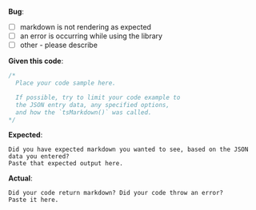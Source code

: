 **Bug**:

- [ ] markdown is not rendering as expected
- [ ] an error is occurring while using the library
- [ ] other - please describe

**Given this code**:

```ts
/*
  Place your code sample here.

  If possible, try to limit your code example to 
  the JSON entry data, any specified options, 
  and how the `tsMarkdown()` was called.
*/
```

**Expected**:

```
Did you have expected markdown you wanted to see, based on the JSON data you entered?
Paste that expected output here.
```

**Actual**:

```
Did your code return markdown? Did your code throw an error?
Paste it here.
```
